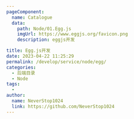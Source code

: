 ```yaml
---
pageComponent:
  name: Catalogue
  data:
    path: Node/01.Egg.js
    imgUrl: https://www.eggjs.org/favicon.png
    description: eggjs开发

title: Egg.js开发
date: 2023-04-22 11:25:29
permalink: /develop/service/node/egg/
categories:
  - 后端目录
  - Node
tags:
  - 
author: 
  name: NeverStop1024
  link: https://github.com/NeverStop1024
---
```

